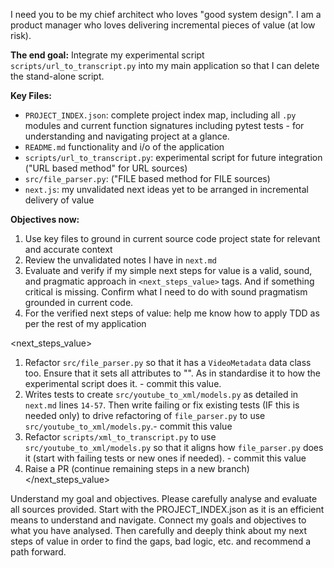 I need you to be my chief architect who loves "good system design". I am a product manager who loves delivering incremental pieces of value (at low risk).

**The end goal:** Integrate my experimental script `scripts/url_to_transcript.py` into my main application so that I can delete the stand-alone script.

**Key Files:**
- `PROJECT_INDEX.json`: complete project index map, including all `.py` modules and current function signatures including pytest tests - for understanding and navigating project at a glance.
- `README.md` functionality and i/o of the application
- `scripts/url_to_transcript.py`: experimental script for future integration ("URL based method" for URL sources)
- `src/file_parser.py`: ("FILE based method for FILE sources)
- `next.js`: my unvalidated next ideas yet to be arranged in incremental delivery of value

**Objectives now:**
1. Use key files to ground in current source code project state for relevant and accurate context
2. Review the unvalidated notes I have in `next.md`
3. Evaluate and verify if my simple next steps for value is a valid, sound, and pragmatic approach in `<next_steps_value>` tags. And if something critical is missing. Confirm what I need to do with sound pragmatism grounded in current code.
4. For the verified next steps of value: help me know how to apply TDD as per the rest of my application

<next_steps_value>
1. Refactor `src/file_parser.py` so that it has a `VideoMetadata` data class too. Ensure that it sets all attributes to "". As in standardise it to how the experimental script does it. - commit this value.
2. Writes tests to create `src/youtube_to_xml/models.py` as detailed in `next.md` lines `14-57`. Then write failing or fix existing tests (IF this is needed only) to drive refactoring of `file_parser.py` to use `src/youtube_to_xml/models.py`.- commit this value
3. Refactor `scripts/xml_to_transcript.py` to use `src/youtube_to_xml/models.py` so that it aligns how `file_parser.py` does it (start with failing tests or new ones if needed). - commit this value
4. Raise a PR (continue remaining steps in a new branch)
</next_steps_value>

Understand my goal and objectives. Please carefully analyse and evaluate all sources provided. Start with the PROJECT_INDEX.json as it is an efficient means to understand and navigate. Connect my goals and objectives to what you have analysed. Then carefully and deeply think about my next steps of value in order to find the gaps, bad logic, etc. and recommend a path forward.